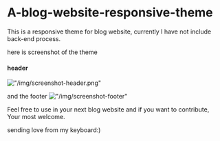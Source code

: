# A-blog-website-responsive-theme
This is a responsive theme for blog website, currently I have not include back-end process.

here is screenshot of the theme
#### header
!["/img/screenshot-header.png"](screenshot-header)



and the footer
!["/img/screenshot-footer"](screenshot-footer)



Feel free to use in your next blog website and if you want to contribute, Your most welcome.

sending love from my keyboard:)
